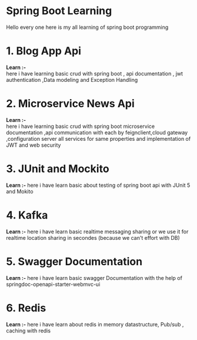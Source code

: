 
# Spring Boot Learning

Hello every one here is my all learning of spring boot programming


# 1. Blog App Api

  **Learn :-**  
            here i have learning basic crud with spring boot , api documentation , jwt authentication ,Data modeling and Exception Handling


# 2. Microservice News Api

**Learn :-**  
           here i have learning basic crud with spring boot microservice documentation ,api communication with each by feignclient,cloud gateway ,configuration server all services for same properties and implementation of JWT and web security


# 3. JUnit and Mockito

**Learn :-**
           here i have learn basic  about testing of spring boot api with JUnit 5 and Mokito 

# 4. Kafka 

**Learn :-**
           here i have learn basic realtime messaging sharing or we use it for realtime location sharing in secondes (because we can't effort with DB)
              
# 5. Swagger Documentation

**Learn :-**
           here i have learn basic swagger Documentation with the help of springdoc-openapi-starter-webmvc-ui  

# 6. Redis 

**Learn :-**
            here i have learn about redis in memory datastructure, Pub/sub , caching with redis 


  
